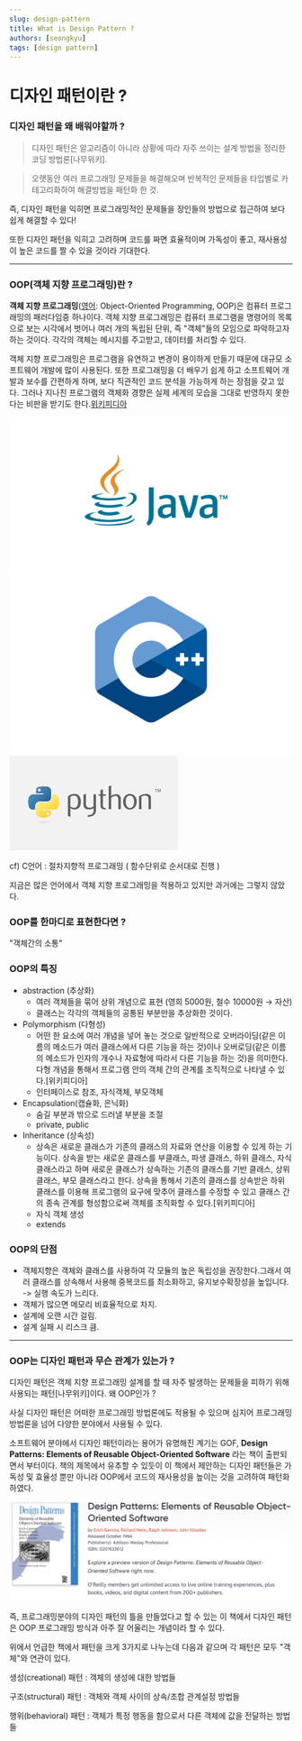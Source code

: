 ```yaml
---
slug: design-pattern
title: What is Design Pattern ?
authors: [seongkyu]
tags: [design pattern]
---
```


# 디자인 패턴이란 ?

### 디자인 패턴을 왜 배워야할까 ?

> 디자인 패턴은 알고리즘이 아니라 상황에 따라 자주 쓰이는 설계 방법을 정리한 코딩 방법론[나무위키].
> 

> 오랫동안 여러 프로그래밍 문제들을 해결해오며 반복적인 문제들을 타입별로 카테고리화하여 해결방법을 패턴화 한 것.
> 

즉, 디자인 패턴을 익히면 프로그래밍적인 문제들을 장인들의 방법으로 접근하여 보다 쉽게 해결할 수 있다!

또한 디자인 패턴을 익히고 고려하며 코드를 짜면 효율적이며 가독성이 좋고, 재사용성이 높은 코드를 짤 수 있을 것이라 기대한다.

---

### OOP(객체 지향 프로그래밍)란 ?

**객체 지향 프로그래밍**([영어](https://ko.wikipedia.org/wiki/%EC%98%81%EC%96%B4): Object-Oriented Programming, OOP)은 컴퓨터 프로그래밍의 패러다임중 하나이다. 객체 지향 프로그래밍은 컴퓨터 프로그램을 명령어의 목록으로 보는 시각에서 벗어나 여러 개의 독립된 단위, 즉 "객체"들의 모임으로 파악하고자 하는 것이다. 각각의 객체는 메시지를 주고받고, 데이터를 처리할 수 있다.

객체 지향 프로그래밍은 프로그램을 유연하고 변경이 용이하게 만들기 때문에 대규모 소프트웨어 개발에 많이 사용된다. 또한 프로그래밍을 더 배우기 쉽게 하고 소프트웨어 개발과 보수를 간편하게 하며, 보다 직관적인 코드 분석을 가능하게 하는 장점을 갖고 있다. 그러나 지나친 프로그램의 객체화 경향은 실제 세계의 모습을 그대로 반영하지 못한다는 비판을 받기도 한다.[위키피디아](https://ko.wikipedia.org/wiki/객체_지향_프로그래밍)

![Untitled.png](Untitled.png)
![Untitled1.png](Untitled1.png)
![Untitled2.png](Untitled2.png)

cf) C언어 : 절차지향적 프로그래밍 ( 함수단위로 순서대로 진행 )

지금은 많은 언어에서 객체 지향 프로그래밍을 적용하고 있지만 과거에는 그렇지 않았다.

### OOP를 한마디로 표현한다면 ?

"객체간의 소통"

### OOP의 특징

- abstraction (추상화)
    - 여러 객체들을 묶어 상위 개념으로 표현 (영희 5000원, 철수 10000원 → 자산)
    - 클래스는 각각의 객체들의 공통된 부분만을 추상화한 것이다.
- Polymorphism (다형성)
    - 어떤 한 요소에 여러 개념을 넣어 놓는 것으로 일반적으로 오버라이딩(같은 이름의 메소드가 여러 클래스에서 다른 기능을 하는 것)이나 오버로딩(같은 이름의 메소드가 인자의 개수나 자료형에 따라서 다른 기능을 하는 것)을 의미한다. 다형 개념을 통해서 프로그램 안의 객체 간의 관계를 조직적으로 나타낼 수 있다.[위키피디아]
    - 인터페이스로 참조, 자식객체, 부모객체
- Encapsulation(캡슐화, 은닉화)
    - 숨길 부분과 밖으로 드러낼 부분을 조절
    - private, public
- Inheritance (상속성)
    - 상속은 새로운 클래스가 기존의 클래스의 자료와 연산을 이용할 수 있게 하는 기능이다. 상속을 받는 새로운 클래스를 부클래스, 파생 클래스, 하위 클래스, 자식 클래스라고 하며 새로운 클래스가 상속하는 기존의 클래스를 기반 클래스, 상위 클래스, 부모 클래스라고 한다. 상속을 통해서 기존의 클래스를 상속받은 하위 클래스를 이용해 프로그램의 요구에 맞추어 클래스를 수정할 수 있고 클래스 간의 종속 관계를 형성함으로써 객체를 조직화할 수 있다.[위키피디아]
    - 자식 객체 생성
    - extends

### OOP의 단점

- 객체지향은 객체와 클래스를 사용하여 각 모듈의 높은 독립성을 권장한다.그래서 여러 클래스를 상속해서 사용해 중복코드를 최소화하고, 유지보수확장성을 높입니다. -> 실행 속도가 느리다.
- 객체가 많으면 메모리 비효율적으로 차지.
- 설계에 오랜 시간 걸림.
- 설계 실패 시 리스크 큼.

---

### OOP는 디자인 패턴과 무슨 관계가 있는가 ?

디자인 패턴은 객체 지향 프로그래밍 설계를 할 때 자주 발생하는 문제들을 피하기 위해 사용되는 패턴[나무위키]이다. 왜 OOP인가 ?  

사실 디자인 패턴은 어떠한 프로그래밍 방법론에도 적용될 수 있으며 심지어 프로그래밍 방법론을 넘어 다양한 분야에서 사용될 수 있다.

소프트웨어 분야에서 디자인 패턴이라는 용어가 유명해진 계기는 GOF, **Design Patterns: Elements of Reusable Object-Oriented Software** 라는 책이 출판되면서 부터이다. 책의 제목에서 유추할 수 있듯이 이 책에서 제안하는 디자인 패턴들은 가독성 및 효율성 뿐만 아니라 OOP에서 코드의 재사용성을 높이는 것을 고려하여 패턴화 하였다.

![book.png](book.png)

즉, 프로그래밍분야의 디자인 패턴의 틀을 만들었다고 할 수 있는 이 책에서 디자인 패턴은 OOP 프로그래밍 방식과 아주 잘 어울리는 개념이라 할 수 있다.

위에서 언급한 책에서 패턴을 크게 3가지로 나누는데 다음과 같으며 각 패턴은 모두 "객체"와 연관이 있다.

생성(creational) 패턴 : 객체의 생성에 대한 방법들

구조(structural) 패턴 : 객체와 객체 사이의 상속/조합 관계설정 방법들

행위(behavioral) 패턴 : 객체가 특정 행동을 함으로서 다른 객체에 값을 전달하는 방법들
